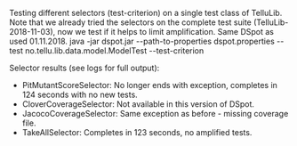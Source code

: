 Testing different selectors (test-criterion) on a single test class of TelluLib.
Note that we already tried the selectors on the complete test suite (TelluLib-2018-11-03), now we test if it helps to limit amplification.
Same DSpot as used 01.11.2018.
java -jar dspot.jar --path-to-properties dspot.properties --test no.tellu.lib.data.model.ModelTest --test-criterion <selector>

Selector results (see logs for full output):
* PitMutantScoreSelector: No longer ends with exception, completes in 124 seconds with no new tests.
* CloverCoverageSelector: Not available in this version of DSpot.
* JacocoCoverageSelector: Same exception as before - missing coverage file.
* TakeAllSelector: Completes in 123 seconds, no amplified tests.
